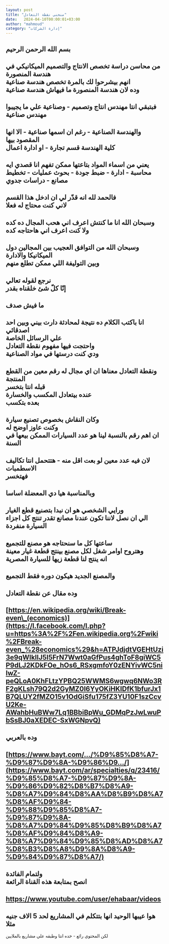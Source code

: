 ```yaml
---
layout: post
title: "منحني نقطة التعادل"
date:   2024-04-10T00:00:01+03:00
author: "mahmoud"
category: "إدارة الشركات"
---
```



بسم الله الرحمن الرحيم  
-  
من محاسن دراسة تخصص الانتاج والتصميم الميكانيكي في هندسة
المنصورة  
انهم بيشرحوا لك بالمرة تخصص هندسة صناعية  
وده لان هندسة المنصورة ما فيهاش هندسة صناعية  
-  
فبتبقي انتا مهندس انتاج وتصميم - وصناعية علي ما يجيبوا
مهندس صناعية  
-  
والهندسة الصناعية - رغم ان اسمها صناعية - الا انها
المقصود بيها  
كلية الهندسة قسم تجارة - او ادارة اعمال  
-  
يعني من اسماء المواد بتاعتها ممكن تفهم انا قصدي
ايه  
محاسبة - ادارة - ضبط جودة - بحوث عمليات - تخطيط مصانع -
دراسات جدوي  
-  
فالحمد لله انه قدّر لي ان ادخل هذا القسم  
لاني كنت محتاج له فعلا  
-  
وسبحان الله انا ما كنتش اعرف اني هحب المجال ده
كده  
ولا كنت اعرف اني هاحتاجه كده  
-  
وسبحان الله من التوافق العجيب بين المجالين دول  
الميكانيكا والادارة  
وبين التوليفة اللي ممكن تطلع منهم  
-  
نرجع لقوله تعالي  
إنّا كلّ شئ خلقناه بقدر  
-  
ما فيش صدف  
-  
انا باكتب الكلام ده نتيجة لمحادثة دارت بيني وبين احد
اصدقائي  
علي الرسائل الخاصة  
واحتجت فيها مفهوم نقطة التعادل  
ودي كنت درستها في مواد الصناعية  
-  
ونقطة التعادل معناها ان اي مجال له رقم معين من القطع
المنتجة  
قبله انتا بتخسر  
عنده بيتعادل المكسب والخسارة  
بعده بتكسب  
-  
وكان النقاش بخصوص تصنيع سيارة  
وكنت عاوز اوضح له  
ان اهم رقم بالنسبة لينا هو عدد السيارات الممكن بيعها في
السنة  
-  
لان فيه عدد معين لو بعت اقل منه - هتتحمل انتا تكاليف
الاسطمبات  
فهتخسر  
-  
وبالمناسبة هيا دي المعضلة اساسا  
-  
ورايي الشخصي هو ان نبدا بتصنيع قطع الغيار  
الي ان نصل لاننا تكون عندنا مصانع تقدر تنتج كل اجزاء
السيارة منفردة  
-  
ساعتها كل ما سنحتاجه هو مصنع للتجميع  
وهتروح اوامر شغل لكل مصنع بينتج قطعة غيار معينة  
انه ينتج لنا قطعة زيها للسيارة المصرية  
-  
والمصنع الجديد هيكون دوره فقط التجميع  
-  
وده مقال عن نقطة التعادل  
-  
[https://en.wikipedia.org/wiki/Break-even\_(economics)](https://l.facebook.com/l.php?u=https%3A%2F%2Fen.wikipedia.org%2Fwiki%2FBreak-even_%28economics%29&h=ATPJdjdtVGEHtUzi3e9qWIkIlJ5I5FrN7Wwt0aGfPus4ghToF8giWC5P9dLJ2KDkFOe_hOs6_RSxgmfoY0zENYivWC5niIwZ-peQLoA0KhFLtzYPBQ25WWMS6wgwq6NWo3RF2gKLsh79Q2d2GyMZ0I6YyOKiHKIDfK1bfurJx1B7QLUY2fMZO15v1OdGiSfu175fZ3YU10F1szCcvU2Ke-AWahbHuBWw7Lq1BBbiBpWu_GDMqPzJwLwuPbSsBJ0aXEDEC-SxWGNpvQ)  
-  
وده بالعربي  
-  
[https://www.bayt.com/…/%D9%85%D8%A7-%D9%87%D9%8A-%D9%86%D9…/](https://www.bayt.com/ar/specialties/q/23416/%D9%85%D8%A7-%D9%87%D9%8A-%D9%86%D9%82%D8%B7%D8%A9-%D8%A7%D9%84%D8%AA%D8%B9%D8%A7%D8%AF%D9%84-%D9%88%D9%85%D8%A7-%D9%87%D9%8A-%D8%A7%D9%84%D9%85%D8%B9%D8%A7%D8%AF%D9%84%D8%A9-%D8%A7%D9%84%D9%85%D8%AD%D8%A7%D8%B3%D8%A8%D9%8A%D8%A9-%D9%84%D9%87%D8%A7/)  
-  
ولتمام الفائدة  
انصح بمتابعة هذه القناة الرائعة  
-  
<https://www.youtube.com/user/ehabaar/videos>  
-  
هوا عيبها الوحيد انها بتتكلم في المشاريع لحد 5 الاف جنيه
مثلا  
-  
لكن المحتوي رائع - خده انتا وطبقه علي مشاريع
بالملايين

